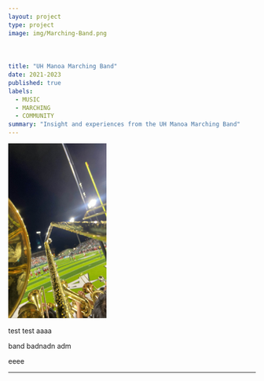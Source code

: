 ```yaml
---
layout: project
type: project
image: img/Marching-Band.png



title: "UH Manoa Marching Band"
date: 2021-2023
published: true
labels:
  - MUSIC
  - MARCHING
  - COMMUNITY
summary: "Insight and experiences from the UH Manoa Marching Band"
---
```


<div class="float-left p-4">
  <img width="200px" src="../img/bandstands.png" >
</div>
<p> test test aaaa
</div>
</div>

band badnadn adm

eeee

<hr>

